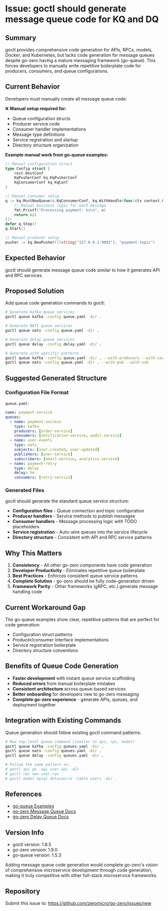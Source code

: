 # Issue: goctl should generate message queue code for KQ and DQ

## Summary
goctl provides comprehensive code generation for APIs, RPCs, models, Docker, and Kubernetes, but lacks code generation for message queues despite go-zero having a mature messaging framework (go-queue). This forces developers to manually write repetitive boilerplate code for producers, consumers, and queue configurations.

## Current Behavior
Developers must manually create all message queue code:

❌ **Manual setup required for:**
- Queue configuration structs
- Producer service code
- Consumer handler implementations  
- Message type definitions
- Service registration and startup
- Directory structure organization

**Example manual work from go-queue examples:**
```go
// Manual configuration struct
type Config struct {
    rest.RestConf
    KqPusherConf kq.KqPusherConf
    KqConsumerConf kq.KqConf
}

// Manual consumer setup
q := kq.MustNewQueue(c.KqConsumerConf, kq.WithHandle(func(ctx context.Context, k, v string) error {
    // Manual business logic for each message
    fmt.Printf("Processing payment: %s\n", v)
    return nil
}))
defer q.Stop()
q.Start()

// Manual producer setup  
pusher := kq.NewPusher([]string{"127.0.0.1:9092"}, "payment-topic")
```

## Expected Behavior
goctl should generate message queue code similar to how it generates API and RPC services.

## Proposed Solution
Add queue code generation commands to goctl:

```bash
# Generate Kafka queue services
goctl queue kafka -config queue.yaml -dir .

# Generate NATS queue services
goctl queue nats -config queue.yaml -dir .

# Generate delay queue services  
goctl queue delay -config delay.yaml -dir .

# Generate with specific patterns
goctl queue kafka -config queue.yaml -dir . --with-producers --with-consumers
goctl queue nats -config queue.yaml -dir . --with-pub --with-sub
```

## Suggested Generated Structure

### Configuration File Format
`queue.yaml`:
```yaml
name: payment-service
queues:
  - name: payment-success
    type: kafka
    producers: [order-service]
    consumers: [notification-service, audit-service]
  - name: user-events
    type: nats
    subjects: [user.created, user.updated]
    publishers: [user-service]
    subscribers: [email-service, analytics-service]
  - name: payment-retry
    type: delay
    delay: 5m
    consumers: [retry-service]
```

### Generated Files

goctl should generate the standard queue service structure:

- **Configuration files** - Queue connection and topic configuration
- **Producer handlers** - Service methods to publish messages  
- **Consumer handlers** - Message processing logic with TODO placeholders
- **Service registration** - Auto-wire queues into the service lifecycle
- **Directory structure** - Consistent with API and RPC service patterns

## Why This Matters

1. **Consistency** - All other go-zero components have code generation
2. **Developer Productivity** - Eliminates repetitive queue boilerplate
3. **Best Practices** - Enforces consistent queue service patterns
4. **Complete Solution** - go-zero should be fully code-generation driven
5. **Framework Parity** - Other frameworks (gRPC, etc.) generate message handling code

## Current Workaround Gap

The go-queue examples show clear, repetitive patterns that are perfect for code generation:
- Configuration struct patterns
- Producer/consumer interface implementations
- Service registration boilerplate
- Directory structure conventions

## Benefits of Queue Code Generation

- **Faster development** with instant queue service scaffolding
- **Reduced errors** from manual boilerplate mistakes
- **Consistent architecture** across queue-based services
- **Better onboarding** for developers new to go-zero messaging
- **Complete go-zero experience** - generate APIs, queues, and deployment together

## Integration with Existing Commands

Queue generation should follow existing goctl command patterns:

```bash
# New top-level queue command (similar to api, rpc, model)
goctl queue kafka -config queues.yaml -dir .
goctl queue nats -config queues.yaml -dir .
goctl queue delay -config queues.yaml -dir .

# Follow the same pattern as:
# goctl api go -api user.api -dir .
# goctl rpc new user-rpc
# goctl model mysql datasource -table users -dir .
```

## References
- [go-queue Examples](https://github.com/zeromicro/go-queue)
- [go-zero Message Queue Docs](https://go-zero.dev/en/docs/tutorials/message-queue/kafka)
- [go-zero Delay Queue Docs](https://go-zero.dev/en/docs/tutorials/delay-queue/beanstalkd)

## Version Info
- goctl version: 1.8.5
- go-zero version: 1.9.0
- go-queue version: 1.5.3

Adding message queue code generation would complete go-zero's vision of comprehensive microservice development through code generation, making it truly competitive with other full-stack microservice frameworks.

## Repository
Submit this issue to: https://github.com/zeromicro/go-zero/issues/new